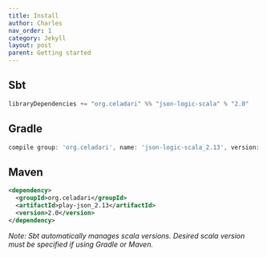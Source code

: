 ```yaml
---
title: Install
author: Charles
nav_order: 1
category: Jekyll
layout: post
parent: Getting started
---
```


## Sbt

```scala
libraryDependencies += "org.celadari" %% "json-logic-scala" % "2.0"
```

## Gradle
```gradle
compile group: 'org.celadari', name: 'json-logic-scala_2.13', version: '2.0'
```

## Maven
```xml
<dependency>
  <groupId>org.celadari</groupId>
  <artifactId>play-json_2.13</artifactId>
  <version>2.0</version>
</dependency>
```
*Note: Sbt automatically manages scala versions. Desired scala version must be specified if using Gradle or Maven.*